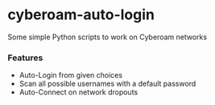 # cyberoam-auto-login

Some simple Python scripts to work on Cyberoam networks

### Features

* Auto-Login from given choices
* Scan all possible usernames with a default password
* Auto-Connect on network dropouts 
